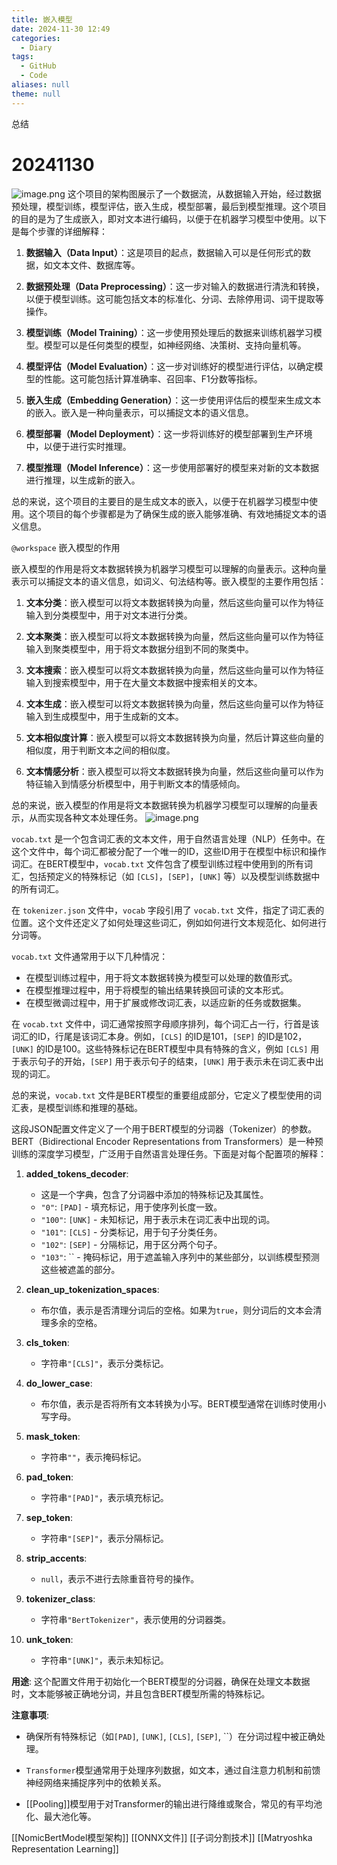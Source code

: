 ```yaml
---
title: 嵌入模型
date: 2024-11-30 12:49
categories:
  - Diary
tags:
  - GitHub
  - Code
aliases: null
theme: null
---
```


总结

<!--more-->

# 20241130

![image.png](https://cdn.jsdelivr.net/gh/duanbiao2000/BlogGallery@main/picture/20241130133801.png)
这个项目的架构图展示了一个数据流，从数据输入开始，经过数据预处理，模型训练，模型评估，嵌入生成，模型部署，最后到模型推理。这个项目的目的是为了生成嵌入，即对文本进行编码，以便于在机器学习模型中使用。以下是每个步骤的详细解释：

1. **数据输入（Data Input）**：这是项目的起点，数据输入可以是任何形式的数据，如文本文件、数据库等。

2. **数据预处理（Data Preprocessing）**：这一步对输入的数据进行清洗和转换，以便于模型训练。这可能包括文本的标准化、分词、去除停用词、词干提取等操作。

3. **模型训练（Model Training）**：这一步使用预处理后的数据来训练机器学习模型。模型可以是任何类型的模型，如神经网络、决策树、支持向量机等。

4. **模型评估（Model Evaluation）**：这一步对训练好的模型进行评估，以确定模型的性能。这可能包括计算准确率、召回率、F1分数等指标。

5. **嵌入生成（Embedding Generation）**：这一步使用评估后的模型来生成文本的嵌入。嵌入是一种向量表示，可以捕捉文本的语义信息。

6. **模型部署（Model Deployment）**：这一步将训练好的模型部署到生产环境中，以便于进行实时推理。

7. **模型推理（Model Inference）**：这一步使用部署好的模型来对新的文本数据进行推理，以生成新的嵌入。

总的来说，这个项目的主要目的是生成文本的嵌入，以便于在机器学习模型中使用。这个项目的每个步骤都是为了确保生成的嵌入能够准确、有效地捕捉文本的语义信息。

`@workspace` 嵌入模型的作用

嵌入模型的作用是将文本数据转换为机器学习模型可以理解的向量表示。这种向量表示可以捕捉文本的语义信息，如词义、句法结构等。嵌入模型的主要作用包括：

1. **文本分类**：嵌入模型可以将文本数据转换为向量，然后这些向量可以作为特征输入到分类模型中，用于对文本进行分类。

2. **文本聚类**：嵌入模型可以将文本数据转换为向量，然后这些向量可以作为特征输入到聚类模型中，用于将文本数据分组到不同的聚类中。

3. **文本搜索**：嵌入模型可以将文本数据转换为向量，然后这些向量可以作为特征输入到搜索模型中，用于在大量文本数据中搜索相关的文本。

4. **文本生成**：嵌入模型可以将文本数据转换为向量，然后这些向量可以作为特征输入到生成模型中，用于生成新的文本。

5. **文本相似度计算**：嵌入模型可以将文本数据转换为向量，然后计算这些向量的相似度，用于判断文本之间的相似度。

6. **文本情感分析**：嵌入模型可以将文本数据转换为向量，然后这些向量可以作为特征输入到情感分析模型中，用于判断文本的情感倾向。

总的来说，嵌入模型的作用是将文本数据转换为机器学习模型可以理解的向量表示，从而实现各种文本处理任务。
![image.png](https://cdn.jsdelivr.net/gh/duanbiao2000/BlogGallery@main/picture/20241130134059.png)

`vocab.txt` 是一个包含词汇表的文本文件，用于自然语言处理（NLP）任务中。在这个文件中，每个词汇都被分配了一个唯一的ID，这些ID用于在模型中标识和操作词汇。在BERT模型中，`vocab.txt` 文件包含了模型训练过程中使用到的所有词汇，包括预定义的特殊标记（如 `[CLS]`，`[SEP]`，`[UNK]` 等）以及模型训练数据中的所有词汇。

在 `tokenizer.json` 文件中，`vocab` 字段引用了 `vocab.txt` 文件，指定了词汇表的位置。这个文件还定义了如何处理这些词汇，例如如何进行文本规范化、如何进行分词等。

`vocab.txt` 文件通常用于以下几种情况：

- 在模型训练过程中，用于将文本数据转换为模型可以处理的数值形式。
- 在模型推理过程中，用于将模型的输出结果转换回可读的文本形式。
- 在模型微调过程中，用于扩展或修改词汇表，以适应新的任务或数据集。

在 `vocab.txt` 文件中，词汇通常按照字母顺序排列，每个词汇占一行，行首是该词汇的ID，行尾是该词汇本身。例如，`[CLS]` 的ID是101，`[SEP]` 的ID是102，`[UNK]` 的ID是100。这些特殊标记在BERT模型中具有特殊的含义，例如 `[CLS]` 用于表示句子的开始，`[SEP]` 用于表示句子的结束，`[UNK]` 用于表示未在词汇表中出现的词汇。

总的来说，`vocab.txt` 文件是BERT模型的重要组成部分，它定义了模型使用的词汇表，是模型训练和推理的基础。

这段JSON配置文件定义了一个用于BERT模型的分词器（Tokenizer）的参数。BERT（Bidirectional Encoder Representations from Transformers）是一种预训练的深度学习模型，广泛用于自然语言处理任务。下面是对每个配置项的解释：

1. **added_tokens_decoder**:
   - 这是一个字典，包含了分词器中添加的特殊标记及其属性。
   - `"0"`: `[PAD]` - 填充标记，用于使序列长度一致。
   - `"100"`: `[UNK]` - 未知标记，用于表示未在词汇表中出现的词。
   - `"101"`: `[CLS]` - 分类标记，用于句子分类任务。
   - `"102"`: `[SEP]` - 分隔标记，用于区分两个句子。
   - `"103"`: `` - 掩码标记，用于遮盖输入序列中的某些部分，以训练模型预测这些被遮盖的部分。

2. **clean_up_tokenization_spaces**:
   - 布尔值，表示是否清理分词后的空格。如果为`true`，则分词后的文本会清理多余的空格。

3. **cls_token**:
   - 字符串`"[CLS]"`，表示分类标记。

4. **do_lower_case**:
   - 布尔值，表示是否将所有文本转换为小写。BERT模型通常在训练时使用小写字母。

5. **mask_token**:
   - 字符串`""`，表示掩码标记。


7. **pad_token**:
   - 字符串`"[PAD]"`，表示填充标记。

8. **sep_token**:
   - 字符串`"[SEP]"`，表示分隔标记。

9. **strip_accents**:
   - `null`，表示不进行去除重音符号的操作。


11. **tokenizer_class**:
    - 字符串`"BertTokenizer"`，表示使用的分词器类。

12. **unk_token**:
    - 字符串`"[UNK]"`，表示未知标记。

**用途**:
这个配置文件用于初始化一个BERT模型的分词器，确保在处理文本数据时，文本能够被正确地分词，并且包含BERT模型所需的特殊标记。

**注意事项**:
- 确保所有特殊标记（如`[PAD]`, `[UNK]`, `[CLS]`, `[SEP]`, ``）在分词过程中被正确处理。



- `Transformer`模型通常用于处理序列数据，如文本，通过自注意力机制和前馈神经网络来捕捉序列中的依赖关系。
- [[Pooling]]模型用于对Transformer的输出进行降维或聚合，常见的有平均池化、最大池化等。

[[NomicBertModel模型架构]]
[[ONNX文件]]
[[子词分割技术]]
[[Matryoshka Representation Learning]]